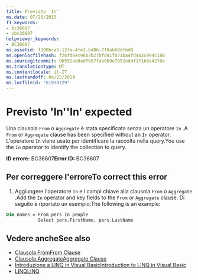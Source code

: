 ```yaml
---
title: Previsto 'In'
ms.date: 07/20/2015
f1_keywords:
- bc36607
- vbc36607
helpviewer_keywords:
- BC36607
ms.assetid: f390bca5-12fe-4fe1-bd86-7f8ab66dfbd8
ms.openlocfilehash: f26fd6ec98b7b27bfd41f071ba4fd4a3c994c186
ms.sourcegitcommit: 9b552addadfb57fab0b9e7852ed4f1f1b8a42f8e
ms.translationtype: MT
ms.contentlocale: it-IT
ms.lasthandoff: 04/23/2019
ms.locfileid: "61970729"
---
```

# <a name="in-expected"></a><span data-ttu-id="a8004-102">Previsto 'In'</span><span class="sxs-lookup"><span data-stu-id="a8004-102">'In' expected</span></span>
<span data-ttu-id="a8004-103">Una clausola `From` o `Aggregate` è stata specificata senza un operatore `In` .</span><span class="sxs-lookup"><span data-stu-id="a8004-103">A `From` or `Aggregate` clause has been specified without an `In` operator.</span></span> <span data-ttu-id="a8004-104">L'operatore `In` viene usato per identificare la raccolta nella query.</span><span class="sxs-lookup"><span data-stu-id="a8004-104">You use the `In` operator to identify the collection to query.</span></span>  
  
 <span data-ttu-id="a8004-105">**ID errore:** BC36607</span><span class="sxs-lookup"><span data-stu-id="a8004-105">**Error ID:** BC36607</span></span>  
  
## <a name="to-correct-this-error"></a><span data-ttu-id="a8004-106">Per correggere l'errore</span><span class="sxs-lookup"><span data-stu-id="a8004-106">To correct this error</span></span>  

1. <span data-ttu-id="a8004-107">Aggiungere l'operatore `In` e i campi chiave alla clausola `From` o `Aggregate` .</span><span class="sxs-lookup"><span data-stu-id="a8004-107">Add the `In` operator and key fields to the `From` or `Aggregate` clause.</span></span> <span data-ttu-id="a8004-108">Di seguito è riportato un esempio:</span><span class="sxs-lookup"><span data-stu-id="a8004-108">The following is an example:</span></span>  

```vb  
Dim names = From pers In people   
            Select pers.FirstName, pers.LastName  
```  
  
## <a name="see-also"></a><span data-ttu-id="a8004-109">Vedere anche</span><span class="sxs-lookup"><span data-stu-id="a8004-109">See also</span></span>

- [<span data-ttu-id="a8004-110">Clausola From</span><span class="sxs-lookup"><span data-stu-id="a8004-110">From Clause</span></span>](../../visual-basic/language-reference/queries/from-clause.md)
- [<span data-ttu-id="a8004-111">Clausola Aggregate</span><span class="sxs-lookup"><span data-stu-id="a8004-111">Aggregate Clause</span></span>](../../visual-basic/language-reference/queries/aggregate-clause.md)
- [<span data-ttu-id="a8004-112">Introduzione a LINQ in Visual Basic</span><span class="sxs-lookup"><span data-stu-id="a8004-112">Introduction to LINQ in Visual Basic</span></span>](../../visual-basic/programming-guide/language-features/linq/introduction-to-linq.md)
- [<span data-ttu-id="a8004-113">LINQ</span><span class="sxs-lookup"><span data-stu-id="a8004-113">LINQ</span></span>](../../visual-basic/programming-guide/language-features/linq/index.md)
